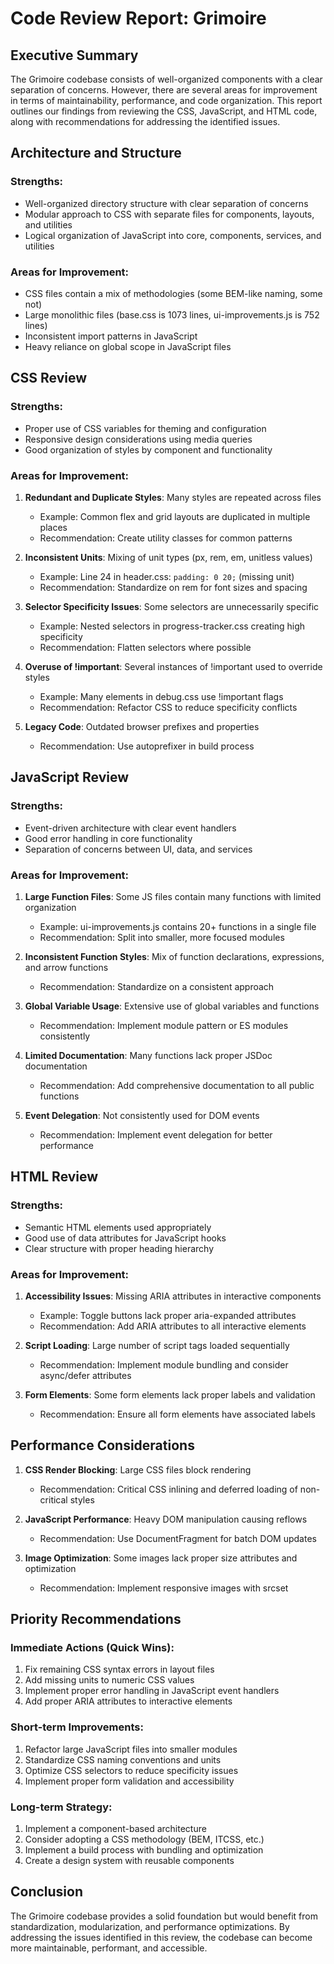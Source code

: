 # Code Review Report: Grimoire

## Executive Summary

The Grimoire codebase consists of well-organized components with a clear separation of concerns. However, there are several areas for improvement in terms of maintainability, performance, and code organization. This report outlines our findings from reviewing the CSS, JavaScript, and HTML code, along with recommendations for addressing the identified issues.

## Architecture and Structure

### Strengths:
- Well-organized directory structure with clear separation of concerns
- Modular approach to CSS with separate files for components, layouts, and utilities
- Logical organization of JavaScript into core, components, services, and utilities

### Areas for Improvement:
- CSS files contain a mix of methodologies (some BEM-like naming, some not)
- Large monolithic files (base.css is 1073 lines, ui-improvements.js is 752 lines)
- Inconsistent import patterns in JavaScript
- Heavy reliance on global scope in JavaScript files

## CSS Review

### Strengths:
- Proper use of CSS variables for theming and configuration
- Responsive design considerations using media queries
- Good organization of styles by component and functionality

### Areas for Improvement:
1. **Redundant and Duplicate Styles**: Many styles are repeated across files
   - Example: Common flex and grid layouts are duplicated in multiple places
   - Recommendation: Create utility classes for common patterns

2. **Inconsistent Units**: Mixing of unit types (px, rem, em, unitless values)
   - Example: Line 24 in header.css: `padding: 0 20;` (missing unit)
   - Recommendation: Standardize on rem for font sizes and spacing

3. **Selector Specificity Issues**: Some selectors are unnecessarily specific
   - Example: Nested selectors in progress-tracker.css creating high specificity
   - Recommendation: Flatten selectors where possible

4. **Overuse of !important**: Several instances of !important used to override styles
   - Example: Many elements in debug.css use !important flags
   - Recommendation: Refactor CSS to reduce specificity conflicts

5. **Legacy Code**: Outdated browser prefixes and properties
   - Recommendation: Use autoprefixer in build process

## JavaScript Review

### Strengths:
- Event-driven architecture with clear event handlers
- Good error handling in core functionality
- Separation of concerns between UI, data, and services

### Areas for Improvement:
1. **Large Function Files**: Some JS files contain many functions with limited organization
   - Example: ui-improvements.js contains 20+ functions in a single file
   - Recommendation: Split into smaller, more focused modules

2. **Inconsistent Function Styles**: Mix of function declarations, expressions, and arrow functions
   - Recommendation: Standardize on a consistent approach

3. **Global Variable Usage**: Extensive use of global variables and functions
   - Recommendation: Implement module pattern or ES modules consistently

4. **Limited Documentation**: Many functions lack proper JSDoc documentation
   - Recommendation: Add comprehensive documentation to all public functions

5. **Event Delegation**: Not consistently used for DOM events
   - Recommendation: Implement event delegation for better performance

## HTML Review

### Strengths:
- Semantic HTML elements used appropriately
- Good use of data attributes for JavaScript hooks
- Clear structure with proper heading hierarchy

### Areas for Improvement:
1. **Accessibility Issues**: Missing ARIA attributes in interactive components
   - Example: Toggle buttons lack proper aria-expanded attributes
   - Recommendation: Add ARIA attributes to all interactive elements

2. **Script Loading**: Large number of script tags loaded sequentially
   - Recommendation: Implement module bundling and consider async/defer attributes

3. **Form Elements**: Some form elements lack proper labels and validation
   - Recommendation: Ensure all form elements have associated labels

## Performance Considerations

1. **CSS Render Blocking**: Large CSS files block rendering
   - Recommendation: Critical CSS inlining and deferred loading of non-critical styles

2. **JavaScript Performance**: Heavy DOM manipulation causing reflows
   - Recommendation: Use DocumentFragment for batch DOM updates

3. **Image Optimization**: Some images lack proper size attributes and optimization
   - Recommendation: Implement responsive images with srcset

## Priority Recommendations

### Immediate Actions (Quick Wins):
1. Fix remaining CSS syntax errors in layout files
2. Add missing units to numeric CSS values
3. Implement proper error handling in JavaScript event handlers
4. Add proper ARIA attributes to interactive elements

### Short-term Improvements:
1. Refactor large JavaScript files into smaller modules
2. Standardize CSS naming conventions and units
3. Optimize CSS selectors to reduce specificity issues
4. Implement proper form validation and accessibility

### Long-term Strategy:
1. Implement a component-based architecture
2. Consider adopting a CSS methodology (BEM, ITCSS, etc.)
3. Implement a build process with bundling and optimization
4. Create a design system with reusable components

## Conclusion

The Grimoire codebase provides a solid foundation but would benefit from standardization, modularization, and performance optimizations. By addressing the issues identified in this review, the codebase can become more maintainable, performant, and accessible. 
